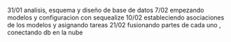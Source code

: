 31/01 analisis, esquema y diseño de base de datos 
7/02 empezando modelos y configuracion con sequealize
10/02 estableciendo asociaciones de los modelos y asignando tareas
21/02 fusionando partes de cada uno , conectando db en la nube 

